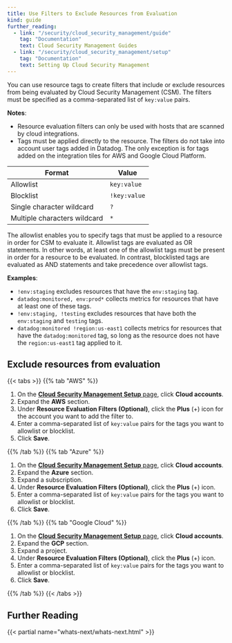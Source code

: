 ```yaml
---
title: Use Filters to Exclude Resources from Evaluation
kind: guide
further_reading:
  - link: "/security/cloud_security_management/guide"
    tag: "Documentation"
    text: Cloud Security Management Guides
  - link: "/security/cloud_security_management/setup"
    tag: "Documentation"
    text: Setting Up Cloud Security Management
---
```


You can use resource tags to create filters that include or exclude resources from being evaluated by Cloud Security Management (CSM). The filters must be specified as a comma-separated list of `key:value` pairs.

**Notes**:

- Resource evaluation filters can only be used with hosts that are scanned by cloud integrations.
- Tags must be applied directly to the resource. The filters do not take into account user tags added in Datadog. The only exception is for tags added on the integration tiles for AWS and Google Cloud Platform.

| Format                       | Value        |
|------------------------------|--------------|
| Allowlist                    | `key:value`  |
| Blocklist                    | `!key:value` |
| Single character wildcard    | `?`          |
| Multiple characters wildcard | `*`          |

The allowlist enables you to specify tags that must be applied to a resource in order for CSM to evaluate it. Allowlist tags are evaluated as OR statements. In other words, at least one of the allowlist tags must be present in order for a resource to be evaluated. In contrast, blocklisted tags are evaluated as AND statements and take precedence over allowlist tags.

**Examples**:

- `!env:staging` excludes resources that have the `env:staging` tag.
- `datadog:monitored, env:prod*` collects metrics for resources that have at least one of these tags.
- `!env:staging, !testing` excludes resources that have both the `env:staging` and `testing` tags.
- `datadog:monitored !region:us-east1` collects metrics for resources that have the `datadog:monitored` tag, so long as the resource does not have the `region:us-east1` tag applied to it.

## Exclude resources from evaluation

{{< tabs >}}
{{% tab "AWS" %}}

1. On the [**Cloud Security Management Setup** page][1], click **Cloud accounts**.
2. Expand the **AWS** section.
3. Under **Resource Evaluation Filters (Optional)**, click the **Plus** (+) icon for the account you want to add the filter to.
4. Enter a comma-separated list of `key:value` pairs for the tags you want to allowlist or blocklist.
5. Click **Save**.

[1]: https://app.datadoghq.com/security/configuration/csm/setup

{{% /tab %}}
{{% tab "Azure" %}}

1. On the [**Cloud Security Management Setup** page][1], click **Cloud accounts**.
2. Expand the **Azure** section.
3. Expand a subscription.
3. Under **Resource Evaluation Filters (Optional)**, click the **Plus** (+) icon.
4. Enter a comma-separated list of `key:value` pairs for the tags you want to allowlist or blocklist.
5. Click **Save**.

[1]: https://app.datadoghq.com/security/configuration/csm/setup

{{% /tab %}}
{{% tab "Google Cloud" %}}

1. On the [**Cloud Security Management Setup** page][1], click **Cloud accounts**.
2. Expand the **GCP** section.
3. Expand a project.
3. Under **Resource Evaluation Filters (Optional)**, click the **Plus** (+) icon.
4. Enter a comma-separated list of `key:value` pairs for the tags you want to allowlist or blocklist.
5. Click **Save**.

[1]: https://app.datadoghq.com/security/configuration/csm/setup

{{% /tab %}}
{{< /tabs >}}

## Further Reading

{{< partial name="whats-next/whats-next.html" >}}